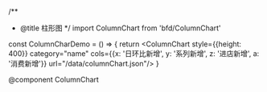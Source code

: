 /**
 * @title 柱形图
 */
import ColumnChart from 'bfd/ColumnChart'

const ColumnCharDemo = () => {
  return <ColumnChart style={{height: 400}} category="name" cols={{x: '日环比新增', y: '系列新增', z: '进店新增', a: '消费新增'}} url="/data/columnChart.json"/>
}

@component ColumnChart
